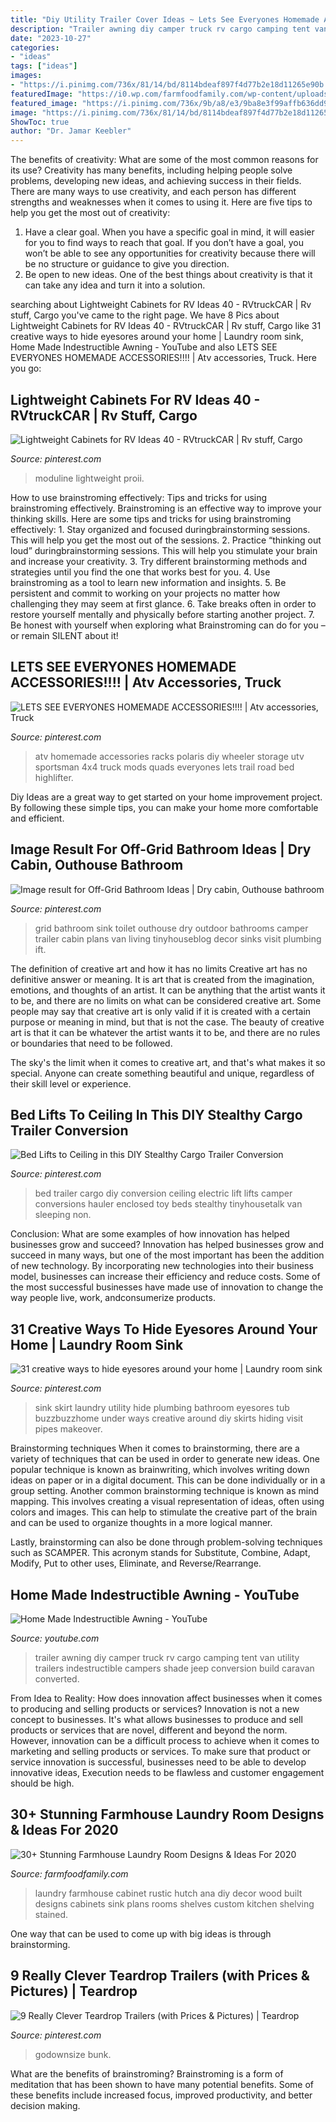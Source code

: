 ```yaml
---
title: "Diy Utility Trailer Cover Ideas ~ Lets See Everyones Homemade Accessories!!!!"
description: "Trailer awning diy camper truck rv cargo camping tent van utility trailers indestructible campers shade jeep conversion build caravan converted"
date: "2023-10-27"
categories:
- "ideas"
tags: ["ideas"]
images:
- "https://i.pinimg.com/736x/81/14/bd/8114bdeaf897f4d77b2e18d11265e90b.jpg"
featuredImage: "https://i0.wp.com/farmfoodfamily.com/wp-content/uploads/2019/03/2-farmhouse-laundry-room-decor-ideas.jpg?resize=960%2C1342&amp;ssl=1"
featured_image: "https://i.pinimg.com/736x/9b/a8/e3/9ba8e3f99affb636dd950fded0a7346e.jpg"
image: "https://i.pinimg.com/736x/81/14/bd/8114bdeaf897f4d77b2e18d11265e90b.jpg"
ShowToc: true
author: "Dr. Jamar Keebler"
---
```



The benefits of creativity: What are some of the most common reasons for its use?
Creativity has many benefits, including helping people solve problems, developing new ideas, and achieving success in their fields. There are many ways to use creativity, and each person has different strengths and weaknesses when it comes to using it. Here are five tips to help you get the most out of creativity: 
1. Have a clear goal. When you have a specific goal in mind, it will easier for you to find ways to reach that goal. If you don’t have a goal, you won’t be able to see any opportunities for creativity because there will be no structure or guidance to give you direction. 
2. Be open to new ideas. One of the best things about creativity is that it can take any idea and turn it into a solution.

	

		
searching about Lightweight Cabinets for RV Ideas 40 - RVtruckCAR | Rv stuff, Cargo you've came to the right page. We have 8 Pics about Lightweight Cabinets for RV Ideas 40 - RVtruckCAR | Rv stuff, Cargo like 31 creative ways to hide eyesores around your home | Laundry room sink, Home Made Indestructible Awning - YouTube and also LETS SEE EVERYONES HOMEMADE ACCESSORIES!!!! | Atv accessories, Truck. Here you go:
		
    
## Lightweight Cabinets For RV Ideas 40 - RVtruckCAR | Rv Stuff, Cargo

<img loading=lazy src="https://i.pinimg.com/736x/9b/a8/e3/9ba8e3f99affb636dd950fded0a7346e.jpg" onerror="this.onerror=null;this.src='https://tse1.mm.bing.net/th?id=OIP.JETYzcMiQvk9SPlOa7YGnAHaHa&amp;pid=15.1';" alt="Lightweight Cabinets for RV Ideas 40 - RVtruckCAR | Rv stuff, Cargo">

_Source: pinterest.com_

>moduline lightweight proii. 

	

How to use brainstroming effectively: Tips and tricks for using brainstroming effectively.
Brainstroming is an effective way to improve your thinking skills. Here are some tips and tricks for using brainstroming effectively: 1. Stay organized and focused duringbrainstorming sessions. This will help you get the most out of the sessions. 2. Practice “thinking out loud” duringbrainstorming sessions. This will help you stimulate your brain and increase your creativity. 3. Try different brainstorming methods and strategies until you find the one that works best for you. 4. Use brainstroming as a tool to learn new information and insights. 5. Be persistent and commit to working on your projects no matter how challenging they may seem at first glance. 6. Take breaks often in order to restore yourself mentally and physically before starting another project. 7. Be honest with yourself when exploring what Brainstroming can do for you – or remain SILENT about it!

    
## LETS SEE EVERYONES HOMEMADE ACCESSORIES!!!! | Atv Accessories, Truck

<img loading=lazy src="https://i.pinimg.com/736x/41/f1/f9/41f1f96569f526fdcef25e823330bc58--atv-trail.jpg" onerror="this.onerror=null;this.src='https://tse1.mm.bing.net/th?id=OIP.PcSNQZqZ8HhmDr_h1npd3AHaFj&amp;pid=15.1';" alt="LETS SEE EVERYONES HOMEMADE ACCESSORIES!!!! | Atv accessories, Truck">

_Source: pinterest.com_

>atv homemade accessories racks polaris diy wheeler storage utv sportsman 4x4 truck mods quads everyones lets trail road bed highlifter. 

	

Diy Ideas are a great way to get started on your home improvement project. By following these simple tips, you can make your home more comfortable and efficient.

    
## Image Result For Off-Grid Bathroom Ideas | Dry Cabin, Outhouse Bathroom

<img loading=lazy src="https://i.pinimg.com/736x/81/14/bd/8114bdeaf897f4d77b2e18d11265e90b.jpg" onerror="this.onerror=null;this.src='https://tse2.mm.bing.net/th?id=OIP.qWisdVcL9X9pOOB7DzZ6tAAAAA&amp;pid=15.1';" alt="Image result for Off-Grid Bathroom Ideas | Dry cabin, Outhouse bathroom">

_Source: pinterest.com_

>grid bathroom sink toilet outhouse dry outdoor bathrooms camper trailer cabin plans van living tinyhouseblog decor sinks visit plumbing ift. 

	

The definition of creative art and how it has no limits
Creative art has no definitive answer or meaning. It is art that is created from the imagination, emotions, and thoughts of an artist. It can be anything that the artist wants it to be, and there are no limits on what can be considered creative art.
Some people may say that creative art is only valid if it is created with a certain purpose or meaning in mind, but that is not the case. The beauty of creative art is that it can be whatever the artist wants it to be, and there are no rules or boundaries that need to be followed.

The sky's the limit when it comes to creative art, and that's what makes it so special. Anyone can create something beautiful and unique, regardless of their skill level or experience.

    
## Bed Lifts To Ceiling In This DIY Stealthy Cargo Trailer Conversion

<img loading=lazy src="https://i.pinimg.com/736x/f6/4d/51/f64d517e49cbce18b3b97987eb59b32a.jpg" onerror="this.onerror=null;this.src='https://tse4.mm.bing.net/th?id=OIP.hgedDiIQtOf1feXHhzQXGQHaEK&amp;pid=15.1';" alt="Bed Lifts to Ceiling in this DIY Stealthy Cargo Trailer Conversion">

_Source: pinterest.com_

>bed trailer cargo diy conversion ceiling electric lift lifts camper conversions hauler enclosed toy beds stealthy tinyhousetalk van sleeping non. 

	

Conclusion: What are some examples of how innovation has helped businesses grow and succeed?
Innovation has helped businesses grow and succeed in many ways, but one of the most important has been the addition of new technology. By incorporating new technologies into their business model, businesses can increase their efficiency and reduce costs. Some of the most successful businesses have made use of innovation to change the way people live, work, andconsumerize products.

    
## 31 Creative Ways To Hide Eyesores Around Your Home | Laundry Room Sink

<img loading=lazy src="https://i.pinimg.com/736x/9d/ee/a4/9deea47bd4df2d97770187b8f554a1dd--sink-skirt-.jpg" onerror="this.onerror=null;this.src='https://tse2.mm.bing.net/th?id=OIP.OItlqmIWBmk1yaynpvR-yAHaMX&amp;pid=15.1';" alt="31 creative ways to hide eyesores around your home | Laundry room sink">

_Source: pinterest.com_

>sink skirt laundry utility hide plumbing bathroom eyesores tub buzzbuzzhome under ways creative around diy skirts hiding visit pipes makeover. 

	

Brainstorming techniques
When it comes to brainstorming, there are a variety of techniques that can be used in order to generate new ideas. One popular technique is known as brainwriting, which involves writing down ideas on paper or in a digital document. This can be done individually or in a group setting.
Another common brainstorming technique is known as mind mapping. This involves creating a visual representation of ideas, often using colors and images. This can help to stimulate the creative part of the brain and can be used to organize thoughts in a more logical manner.

Lastly, brainstorming can also be done through problem-solving techniques such as SCAMPER. This acronym stands for Substitute, Combine, Adapt, Modify, Put to other uses, Eliminate, and Reverse/Rearrange.

    
## Home Made Indestructible Awning - YouTube

<img loading=lazy src="https://i.ytimg.com/vi/a91WyAohLBk/maxresdefault.jpg" onerror="this.onerror=null;this.src='https://tse4.mm.bing.net/th?id=OIP.QTK2EIShg_i2TGnKz9sroQHaEK&amp;pid=15.1';" alt="Home Made Indestructible Awning - YouTube">

_Source: youtube.com_

>trailer awning diy camper truck rv cargo camping tent van utility trailers indestructible campers shade jeep conversion build caravan converted. 

	

From Idea to Reality: How does innovation affect businesses when it comes to producing and selling products or services?
Innovation is not a new concept to businesses. It's what allows businesses to produce and sell products or services that are novel, different and beyond the norm. However, innovation can be a difficult process to achieve when it comes to marketing and selling products or services. To make sure that product or service innovation is successful, businesses need to be able to develop innovative ideas, Execution needs to be flawless and customer engagement should be high.

    
## 30+ Stunning Farmhouse Laundry Room Designs &amp; Ideas For 2020

<img loading=lazy src="https://i0.wp.com/farmfoodfamily.com/wp-content/uploads/2019/03/2-farmhouse-laundry-room-decor-ideas.jpg?resize=960%2C1342&amp;ssl=1" onerror="this.onerror=null;this.src='https://tse2.mm.bing.net/th?id=OIP.ULiYEswHZPhA6Ro2cRzyBAHaKW&amp;pid=15.1';" alt="30+ Stunning Farmhouse Laundry Room Designs &amp; Ideas For 2020">

_Source: farmfoodfamily.com_

>laundry farmhouse cabinet rustic hutch ana diy decor wood built designs cabinets sink plans rooms shelves custom kitchen shelving stained. 

	

One way that can be used to come up with big ideas is through brainstorming.

    
## 9 Really Clever Teardrop Trailers (with Prices &amp; Pictures) | Teardrop

<img loading=lazy src="https://i.pinimg.com/736x/a0/03/92/a0039237164bd5adb8e086e5afdf1a3a.jpg" onerror="this.onerror=null;this.src='https://tse4.mm.bing.net/th?id=OIP.JebFAXKj5Q6D11YrJMUHuwHaFj&amp;pid=15.1';" alt="9 Really Clever Teardrop Trailers (with Prices &amp; Pictures) | Teardrop">

_Source: pinterest.com_

>godownsize bunk. 

	

What are the benefits of brainstroming?
Brainstroming is a form of meditation that has been shown to have many potential benefits. Some of these benefits include increased focus, improved productivity, and better decision making.

